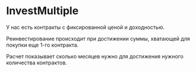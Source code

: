 # InvestMultiple

У нас есть контракты с фиксированной ценой и доходностью.

Реинвестирование происходит при достижении суммы, хватающей для покупки еще 1-го контракта.

Расчет показывает сколько месяцев нужно для достижения нужного количества контрактов.
